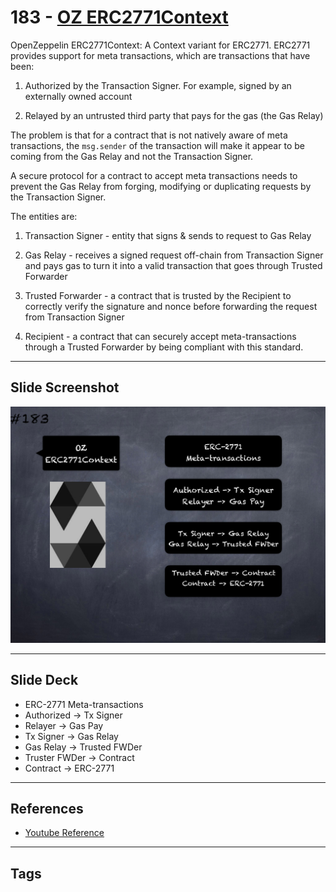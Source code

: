 # 183 - [OZ ERC2771Context](OZ%20ERC2771Context.md)
OpenZeppelin ERC2771Context: A Context variant for ERC2771. ERC2771 provides support for meta transactions, which are transactions that have been:

1.  Authorized by the Transaction Signer. For example, signed by an externally owned account
    
2.  Relayed by an untrusted third party that pays for the gas (the Gas Relay)

The problem is that for a contract that is not natively aware of meta transactions, the `msg.sender` of the transaction will make it appear to be coming from the Gas Relay and not the Transaction Signer. 

A secure protocol for a contract to accept meta transactions needs to prevent the Gas Relay from forging, modifying or duplicating requests by the Transaction Signer. 

The entities are:

1.  Transaction Signer - entity that signs & sends to request to Gas Relay
    
2.  Gas Relay - receives a signed request off-chain from Transaction Signer and pays gas to turn it into a valid transaction that goes through Trusted Forwarder
    
3.  Trusted Forwarder - a contract that is trusted by the Recipient to correctly verify the signature and nonce before forwarding the request from Transaction Signer
    
4.  Recipient - a contract that can securely accept meta-transactions through a Trusted Forwarder by being compliant with this standard.
___
## Slide Screenshot
![183.png](../images/solidity201/183.png)
___
## Slide Deck
- ERC-2771 Meta-transactions
- Authorized -> Tx Signer
- Relayer -> Gas Pay
- Tx Signer -> Gas Relay
- Gas Relay -> Trusted FWDer
- Truster FWDer -> Contract
- Contract -> ERC-2771
___
## References
- [Youtube Reference](https://youtu.be/0kx8M4u5980?t=204)
___
## Tags